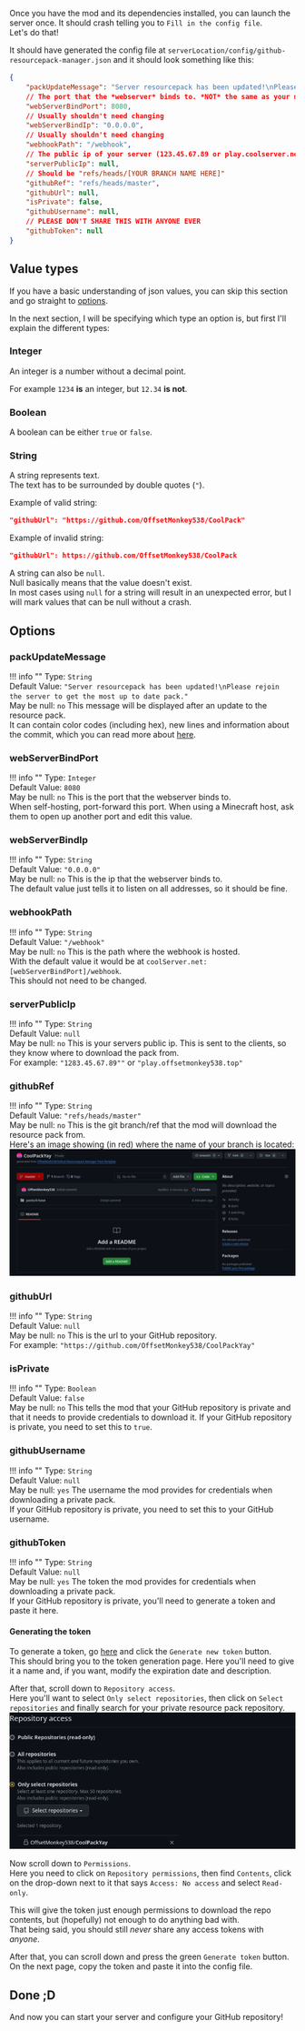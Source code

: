 Once you have the mod and its dependencies installed, you can launch the server once. It should crash telling you to `Fill in the config file`.  
Let's do that!

It should have generated the config file at `serverLocation/config/github-resourcepack-manager.json` and it should look something like this:
```json
{
	"packUpdateMessage": "Server resourcepack has been updated!\nPlease rejoin the server to get the most up to date pack.",
	// The port that the *webserver* binds to. *NOT* the same as your minecraft servers port
	"webServerBindPort": 8080,
	// Usually shouldn't need changing
	"webServerBindIp": "0.0.0.0",
	// Usually shouldn't need changing
	"webhookPath": "/webhook",
	// The public ip of your server (123.45.67.89 or play.coolserver.net)
	"serverPublicIp": null,
	// Should be "refs/heads/[YOUR BRANCH NAME HERE]"
	"githubRef": "refs/heads/master",
	"githubUrl": null,
	"isPrivate": false,
	"githubUsername": null,
	// PLEASE DON'T SHARE THIS WITH ANYONE EVER
	"githubToken": null
}
```

## Value types
If you have a basic understanding of json values, you can skip this section and go straight to [options](#options).

In the next section, I will be specifying which type an option is, but first I'll explain the different types:

### Integer
An integer is a number without a decimal point.  

For example `1234` **is** an integer, but `12.34` **is not**.

### Boolean
A boolean can be either `true` or `false`.

### String
A string represents text.  
The text has to be surrounded by double quotes (`"`).

Example of valid string:
```json
"githubUrl": "https://github.com/OffsetMonkey538/CoolPack"
```

Example of invalid string:
```json
"githubUrl": https://github.com/OffsetMonkey538/CoolPack
```

A string can also be `null`.  
Null basically means that the value doesn't exist.  
In most cases using `null` for a string will result in an unexpected error, but I will mark values that can be null without a crash.

## Options
### packUpdateMessage
!!! info ""
    Type: `String`  
    Default Value: `"Server resourcepack has been updated!\nPlease rejoin the server to get the most up to date pack."`  
    May be null: `no`
This message will be displayed after an update to the resource pack.  
It can contain color codes (including hex), new lines and information about the commit, which you can read more about [here](../../reference/update-message.md).

### webServerBindPort
!!! info ""
    Type: `Integer`  
    Default Value: `8080`  
    May be null: `no`
This is the port that the webserver binds to.  
When self-hosting, port-forward this port. When using a Minecraft host, ask them to open up another port and edit this value.

### webServerBindIp
!!! info ""
    Type: `String`  
    Default Value: `"0.0.0.0"`  
    May be null: `no`
This is the ip that the webserver binds to.  
The default value just tells it to listen on all addresses, so it should be fine.

### webhookPath
!!! info ""
    Type: `String`  
    Default Value: `"/webhook"`  
    May be null: `no`
This is the path where the webhook is hosted.  
With the default value it would be at `coolServer.net:[webServerBindPort]/webhook`.  
This should not need to be changed.

### serverPublicIp
!!! info ""
    Type: `String`  
    Default Value: `null`  
    May be null: `no`
This is your servers public ip. This is sent to the clients, so they know where to download the pack from.  
For example: `"1283.45.67.89""` or `"play.offsetmonkey538.top"`

### githubRef
!!! info ""
    Type: `String`  
    Default Value: `"refs/heads/master"`  
    May be null: `no`
This is the git branch/ref that the mod will download the resource pack from.  
Here's an image showing (in red) where the name of your branch is located:  
![Image showing where to find the name of your branch](../../images/repository-branch-location.png)

### githubUrl
!!! info ""
    Type: `String`  
    Default Value: `null`  
    May be null: `no`
This is the url to your GitHub repository.  
For example: `"https://github.com/OffsetMonkey538/CoolPackYay"`

### isPrivate
!!! info ""
    Type: `Boolean`  
    Default Value: `false`  
    May be null: `no`
This tells the mod that your GitHub repository is private and that it needs to provide credentials to download it.
If your GitHub repository is private, you need to set this to `true`.

### githubUsername
!!! info ""
    Type: `String`  
    Default Value: `null`  
    May be null: `yes`
The username the mod provides for credentials when downloading a private pack.  
If your GitHub repository is private, you need to set this to your GitHub username.

### githubToken
!!! info ""
    Type: `String`  
    Default Value: `null`  
    May be null: `yes`
The token the mod provides for credentials when downloading a private pack.  
If your GitHub repository is private, you'll need to generate a token and paste it here.

#### Generating the token
To generate a token, go [here](https://github.com/settings/tokens?type=beta) and click the `Generate new token` button.  
This should bring you to the token generation page. Here you'll need to give it a name and, if you want, modify the expiration date and description.

After that, scroll down to `Repository access`.  
Here you'll want to select `Only select repositories`, then click on `Select repositories` and finally search for your private resource pack repository.
![Image showing example Repository access](../../images/token-generation-repository-access.png)

Now scroll down to `Permissions`.  
Here you need to click on `Repository permissions`, then find `Contents`, click on the drop-down next to it that says `Access: No access` and select `Read-only`.  

This will give the token just enough permissions to download the repo contents, but (hopefully) not enough to do anything bad with.  
That being said, you should still *never* share any access tokens with *anyone*.

After that, you can scroll down and press the green `Generate token` button.  
On the next page, copy the token and paste it into the config file.

## Done ;D

And now you can start your server and configure your GitHub repository!
